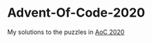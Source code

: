 # Advent-Of-Code-2020
My solutions to the puzzles in <a href="https://adventofcode.com/2020/">AoC 2020</a>
